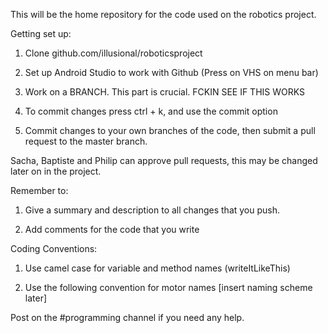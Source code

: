 This will be the home repository for the code used on the robotics project.

Getting set up:
1) Clone github.com/illusional/roboticsproject

2) Set up Android Studio to work with Github (Press on VHS on menu bar)

3) Work on a BRANCH. This part is crucial. FCKIN SEE IF THIS WORKS

4) To commit changes press ctrl + k, and use the commit option

5) Commit changes to your own branches of the code, then submit a pull request to the master branch.

Sacha, Baptiste and Philip can approve pull requests, this may be changed later on in the project.

Remember to:

1) Give a summary and description to all changes that you push.

2) Add comments for the code that you write

Coding Conventions:

1) Use camel case for variable and method names (writeItLikeThis)

2) Use the following convention for motor names [insert naming scheme later]

Post on the #programming channel if you need any help.
